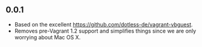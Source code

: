 ## 0.0.1

  - Based on the excellent https://github.com/dotless-de/vagrant-vbguest.
  - Removes pre-Vagrant 1.2 support and simplifies things since we are only worrying about Mac OS X.

